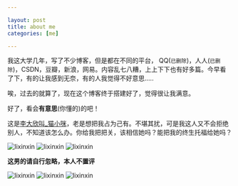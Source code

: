 ```yaml
---

layout: post
title: about me
categories: [me]

---
```


我这大学几年，写了不少博客，但是都在不同的平台， QQ(`已删除`)，人人(`已删除`)，CSDN，豆瓣，新浪，网易。内容乱七八糟，上上下下也有好多篇。今早看了下，有的让我感到无奈，有的人我觉得不好意思.....

唉，过去的就算了，现在这个博客终于搭建好了，觉得很让我满意。

好了，看会**有意思**(你懂的)的吧！

这是[李大欣叫_猫小咪](http://weibo.com/u/2414586740)，老是想把我占为己有。不堪其扰，可是我这人又不会拒绝别人，不知道该怎么办。你给我把把关，该相信她吗？能把我的终生托福给她吗？


<img src="../../../../../imgs/lixinxin1.jpg" alt="lixinxin" title="为了公正我就不评论什么了">

<img src="../../../../../imgs/lixinxin2.jpg" alt="lixinxin" title="为了公正我就不评论什么了">

<img src="../../../../../imgs/lixinxin3.jpg" alt="lixinxin" title="为了公正我就不评论什么了">

**这男的请自行忽略，本人不置评**

<img src="../../../../../imgs/lixinxin4.jpg" alt="lixinxin" title="为了公正我就不评论什么了">


<img src="../../../../../imgs/lixinxin5.jpg" alt="lixinxin" title="为了公正我就不评论什么了">

<img src="../../../../../imgs/lixinxin6.jpg" alt="lixinxin" title="为了公正我就不评论什么了">